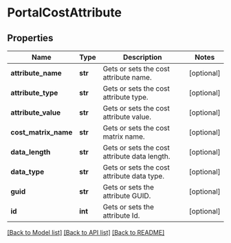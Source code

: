 # PortalCostAttribute

## Properties
Name | Type | Description | Notes
------------ | ------------- | ------------- | -------------
**attribute_name** | **str** | Gets or sets the cost attribute name. | [optional] 
**attribute_type** | **str** | Gets or sets the cost attribute type. | [optional] 
**attribute_value** | **str** | Gets or sets the cost attribute value. | [optional] 
**cost_matrix_name** | **str** | Gets or sets the cost matrix name. | [optional] 
**data_length** | **str** | Gets or sets the cost attribute data length. | [optional] 
**data_type** | **str** | Gets or sets the cost attribute data type. | [optional] 
**guid** | **str** | Gets or sets the attribute GUID. | [optional] 
**id** | **int** | Gets or sets the attribute Id. | [optional] 

[[Back to Model list]](../README.md#documentation-for-models) [[Back to API list]](../README.md#documentation-for-api-endpoints) [[Back to README]](../README.md)

